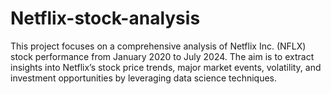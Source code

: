 # Netflix-stock-analysis
This project focuses on a comprehensive analysis of Netflix Inc. (NFLX) stock performance from January 2020 to July 2024. The aim is to extract insights into Netflix’s stock price trends, major market events, volatility, and investment opportunities by leveraging data science techniques. 
